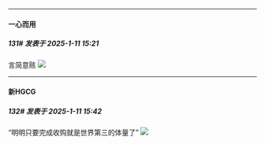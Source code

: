 ﻿
*****

####  一心而用  
##### 131#       发表于 2025-1-11 15:21

言简意赅
<img src="https://p.sda1.dev/21/588572c6bc97a5136e5cd34de3f3d9c3/image.jpg" referrerpolicy="no-referrer">


*****

####  新HGCG  
##### 132#       发表于 2025-1-11 15:42

“明明只要完成收购就是世界第三的体量了”
<img src="https://p.sda1.dev/21/c59fa65f56fa2e14665f8c38fa4d8f30/image.png" referrerpolicy="no-referrer">

